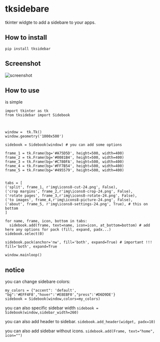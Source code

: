 # tksidebare
tkinter widgte to add a sidebare to your apps.

## How to install

`pip install tksidebar`


## Screenshot
![screenshot](https://github.com/youssefhoummad/tksidebar/blob/main/img/screenshot.jpg?raw=true)


## How to use
is simple

```
import tkinter as tk
from tksidebar import Sidebook



window =  tk.Tk()
window.geometry('1000x500')

sidebook = Sidebook(window) # you can add some options

frame_1 = tk.Frame(bg='#A75D5D', height=500, width=400)
frame_2 = tk.Frame(bg='#0081B4', height=500, width=400)
frame_3 = tk.Frame(bg='#C780FA', height=500, width=400)
frame_4 = tk.Frame(bg='#FF7B54', height=500, width=400)
frame_5 = tk.Frame(bg='#495579', height=500, width=400)


tabs = [
('split', frame_1, r'img\icons8-cut-24.png', False),
('crop margins', frame_2,r'img\icons8-crop-24.png', False),
('rotate pages', frame_3,r'img\icons8-rotate-24.png', False),
('to images', frame_4,r'img\icons8-picture-24.png', False),
('about', frame_5, r'img\icons8-settings-24.png', True), # this on bottom
]

for name, frame, icon, bottom in tabs:
  sidebook.add(frame, text=name, icon=icon, at_bottom=bottom) # add here any options for pack (fill, expand, padx...)
sidebook.select(0)

sidebook.pack(anchor='nw', fill='both', expand=True) # important !!! fill='both', expand=True

window.mainloop()
```


## notice
you can change sidebare colors:

```
my_colors = {"accent": 'default', "bg":'#EFF4F8',"hover":'#E8EBF0',"press":'#D6D9DE'}
sidebook = Sidebook(window,colors=my_colors)
```

you can also specific sidebar width
`sidebook = Sidebook(window,sidebar_width=260)`

you can also add header to sidebar.
`sidebook.add_header(widget, padx=10)`


you can also add sidebar without icons.
`sidebook.add(Frame, text="home", icon="")`
